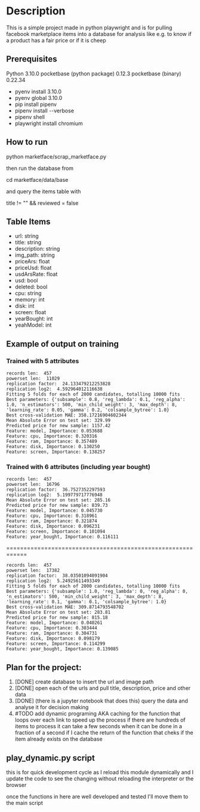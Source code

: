 # Description

This is a simple project made in python playwright and is for pulling
facebook marketplace items into a database for analysis like e.g. to
know if a product has a fair price or if it is cheep

## Prerequisites

Python 3.10.0
pocketbase (python package) 0.12.3
pocketbase (binary) 0.22.34

- pyenv install 3.10.0
- pyenv global 3.10.0
- pip install pipenv
- pipenv install --verbose
- pipenv shell
- playwright install chromium

## How to run

python marketface/scrap_marketface.py

then run the database from

cd marketface/data/base

and query the items table with

title != "" && reviewed = false

## Table Items

- url: string
- title: string
- description: string
- img_path: string
- priceArs: float
- priceUsd: float
- usdArsRate: float
- usd: bool
- deleted: bool
- cpu: string
- memory: int
- disk: int
- screen: float
- yearBought: int
- yeahModel: int

## Example of output on training

### Trained with 5 attributes

```
records len:  457
powerset len:  11029
replication factor:  24.133479212253828
replication log2:  4.592964012116638
Fitting 5 folds for each of 2000 candidates, totalling 10000 fits
Best parameters: {'subsample': 0.8, 'reg_lambda': 0.1, 'reg_alpha': 1.0, 'n_estimators': 500, 'min_child_weight': 3, 'max_depth': 8, 'learning_rate': 0.05, 'gamma': 0.2, 'colsample_bytree': 1.0}
Best cross-validation MAE: 358.17216904602344
Mean Absolute Error on test set: 329.99
Predicted price for new sample: 1157.42
Feature: model, Importance: 0.053688
Feature: cpu, Importance: 0.320316
Feature: ram, Importance: 0.357489
Feature: disk, Importance: 0.130250
Feature: screen, Importance: 0.138257
```

### Trained with 6 attributes (including year bought)

```
records len:  457
powerset len:  16796
replication factor:  36.7527352297593
replication log2:  5.199779717776948
Mean Absolute Error on test set: 285.16
Predicted price for new sample: 839.73
Feature: model, Importance: 0.045730
Feature: cpu, Importance: 0.318961
Feature: ram, Importance: 0.321874
Feature: disk, Importance: 0.096231
Feature: screen, Importance: 0.101094
Feature: year_bought, Importance: 0.116111
```

============================================================

```
records len:  457
powerset len:  17382
replication factor:  38.03501094091904
replication log2:  5.24925611493349
Fitting 5 folds for each of 2000 candidates, totalling 10000 fits
Best parameters: {'subsample': 1.0, 'reg_lambda': 0, 'reg_alpha': 0, 'n_estimators': 500, 'min_child_weight': 3, 'max_depth': 8, 'learning_rate': 0.1, 'gamma': 0.1, 'colsample_bytree': 1.0}
Best cross-validation MAE: 309.8714793548702
Mean Absolute Error on test set: 283.81
Predicted price for new sample: 815.18
Feature: model, Importance: 0.040261
Feature: cpu, Importance: 0.303444
Feature: ram, Importance: 0.304731
Feature: disk, Importance: 0.098179
Feature: screen, Importance: 0.114299
Feature: year_bought, Importance: 0.139085
```


## Plan for the project:

1. [DONE] create database to insert the url and image path
2. [DONE] open each of the urls and pull title, description, price and other data
3. [DONE] (there is a jupyter notebook that does this) query the data and analyse it for decision making
4. #TODO add dynamic programing AKA caching for the function that loops over each link to speed up the process if there are hundreds of items to process it can take a few seconds when it can be done in a fraction of a second if I cache the return of the function that cheks if the item already exists on the database

## play_dynamic.py script

this is for quick development cycle as I reload this module
dynamically and I update the code to see the changing without
reloading the interpreter or the browser

once the functions in here are well developed and tested
I'll move them to the main script
